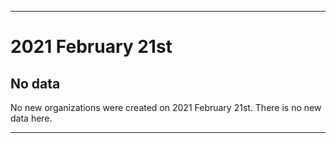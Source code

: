 
***

# 2021 February 21st

## No data

No new organizations were created on 2021 February 21st. There is no new data here.

***
